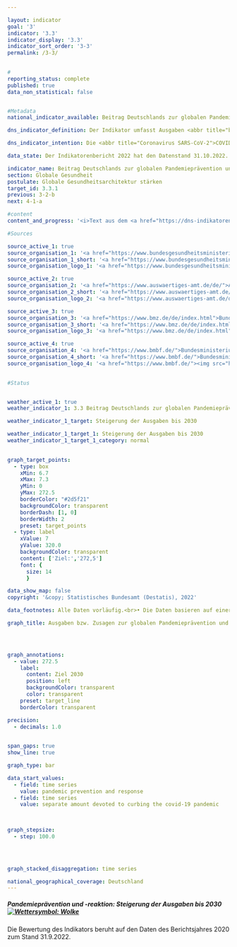 ```yaml
---

layout: indicator    
goal: '3'    
indicator: '3.3'    
indicator_display: '3.3'    
indicator_sort_order: '3-3'    
permalink: /3-3/    
    

#
reporting_status: complete    
published: true    
data_non_statistical: false    


#Metadata    
national_indicator_available: Beitrag Deutschlands zur globalen Pandemieprävention und -reaktion    

dns_indicator_definition: Der Indikator umfasst Ausgaben <abbr title="beziehungsweise">bzw.</abbr> Zusagen Deutschlands für Programme zur globalen Pandemieprävention und -reaktion. Ausgenommen sind hierbei Programme zur Eindämmung der <abbr title="Coronavirus SARS-CoV-2">COVID-19</abbr>-Pandemie. Um die Aussagekraft des Indikators zu verbessern, wird er bis zur nächsten Neuauflage der DNS im Hinblick auf seine Wirkung evaluiert, mit dem Ziel, ihn zu einem Output-Indikator fortzuentwickeln.    

dns_indicator_intention: Die <abbr title="Coronavirus SARS-CoV-2">COVID-19</abbr>-Pandemie hat gezeigt, welche weitreichenden Auswirkungen grenzüberschreitende Gesundheitsgefahren für Menschen und Wirtschaft weltweit haben. Dementsprechend bedeutet die Unterstützung von Programmen zur Pandemieprävention und -reaktion einen wichtigen Beitrag zur globalen Gesundheit – insbesondere in Ländern des Globalen Südens. Ziel ist es daher, Deutschlands Beitrag für die globale Pandemieprävention und -reaktion bis 2030&nbsp;substanziell gegenüber dem Jahr 2019&nbsp;zu steigern.    

data_state: Der Indikatorenbericht 2022 hat den Datenstand 31.10.2022. Die Daten auf dieser Plattform werden regelmäßig aktualisiert, sodass online aktuellere Daten verfügbar sein können als im <a href="https://dns-indikatoren.de/assets/publications/reports/de/2022.pdf">Indikatorenbericht 2022</a> veröffentlicht.    

indicator_name: Beitrag Deutschlands zur globalen Pandemieprävention und -reaktion    
section: Globale Gesundheit    
postulate: Globale Gesundheitsarchitektur stärken    
target_id: 3.3.1    
previous: 3-2-b    
next: 4-1-a    

#content     
content_and_progress: '<i>Text aus dem <a href="https://dns-indikatoren.de/assets/publications/reports/de/2022.pdf">Indikatorenbericht 2022&nbsp;</a></i><br><br>Die Daten des Indikators stammen aus Sonderauswertungen der entsprechenden Haushaltstitel <abbr title="beziehungsweise">bzw.</abbr> der Verpflichtungsermächtigungen des Auswärtigen Amtes, des Bundesministeriums für Bildung und Forschung, des Bundesministeriums für Gesundheit und des Bundesministeriums für wirtschaftliche Zusammenarbeit und Entwicklung. In den Auswertungen wurden Programme berücksichtigt, wenn diese in der Zielsetzung direkt zum Bereich Pandemieprävention und -reaktion zuzurechnen sind oder diese primär auf die Verbesserung relevanter Kapazitäten in der Gesundheitsversorgung abzielen. Die Programme umfassen dabei <abbr title="unter anderem">u. a.</abbr> die Bereiche Pandemieprävention und -reaktion der Weltgesundheitsorganisation (<abbr title="Weltgesundheitsorganisation (World Health Organization)">WHO</abbr>), Sanitärwesen, One Health (ein ganzheitlicher Ansatz, der die Verbindung der Gesundheit von Mensch, Tier und Umwelt anerkennt), Impfinfrastruktur sowie Forschung und Entwicklung sowohl im Ausland als auch im Inland, sofern die Ergebnisse und Innovationen auch Ländern des Globalen Süden zu Gute kommen. Zudem wurden zusätzlich Programme betrachtet, die als Reaktion auf die <abbr title="Coronavirus SARS-CoV-2">COVID-19</abbr>-Pandemie gestartet wurden. Diese umfassen Programme und Aktivitäten der <abbr title="Weltgesundheitsorganisation (World Health Organization)">WHO</abbr>, humanitäre Hilfe, Impfstoffentwicklung, Krisenreaktion sowie Soforthilfen und -kredite für die Reaktion des Gesundheitssektors in Ländern des Globalen Südens. Laut Definition sind die Ausgaben <abbr title="beziehungsweise">bzw.</abbr> Zusagen in Reaktion auf die <abbr title="Coronavirus SARS-CoV-2">COVID-19</abbr>-Pandemie vom Indikator ausgenommen und getrennt dargestellt.<br><br>Bei den Zahlen ist zu beachten, dass eine genaue inhaltliche Abgrenzung von Programmen nicht abschließend möglich ist, da das Themenfeld umfassende Querverbindungen zu einer Vielzahl von weiteren Gesundheitsbereichen besitzt. Somit wird bei dem Indikator eine Bandbreite an Programmen berücksichtigt, wie <abbr title="zum Beispiel">z. B.</abbr> der Beitrag Deutschlands an die <abbr title="Weltgesundheitsorganisation (World Health Organization)">WHO</abbr> für dessen Notfallprogramm <abbr title="beziehungsweise">bzw.</abbr> zur flexiblen Anschubfinanzierung von Krisenreaktionen in akuten Gesundheitsnotlagen (Contingency Fund for Emergencies), eine Impfprogrammförderung zur Reduktion von Kindersterblichkeit in der ostafrikanischen Gemeinschaft, die Verbesserung der Trinkwasser- und Sanitärversorgung in Burkina Faso sowie eine Sicherheitskooperation für biologische Bedrohungen. Neben der inhaltlichen Schwerpunktsetzung ist zu beachten, dass ein Teil der Programme allgemein auf die Stärkung globaler Koordinierungs- und Organisationskapazitäten abzielt und damit nicht ausschließlich Ländern des Globalen Südens zukommt.<br><br>Des Weiteren können präventive und reaktive Maßnahmen nicht genau abgegrenzt werden. So können einerseits präventive Kapazitätsstärkung die Reaktion auf eine pandemische Lage unterstützen und andererseits reaktive Maßnahmen einen Beitrag zur langfristigen Kapazitätsstärkung leisten. Um einen Ausreißer in den Zahlen zu vermeiden, der sich aus der Reaktion auf die <abbr title="Coronavirus SARS-CoV-2">COVID-19</abbr>-Pandemie ergibt, sind diese Ausgaben <abbr title="beziehungsweise">bzw.</abbr> Zusagen nicht Teil des Indikators, sondern getrennt als Information in der Grafik ausgewiesen.<br><br>Die dargestellten Ausgaben <abbr title="beziehungsweise">bzw.</abbr> Zusagen sagen zudem nichts über den Erfolg der Programme aus. Der Indikator stellt einen monetären Beitrag Deutschlands zur Pandemieprävention und -reaktion dar. Zur Wirkung der Beiträge wäre eine weitergehende Evaluierung notwendig. Unter Berücksichtigung der oben genannten Einschränkungen bilden die ermittelten Zahlen daher keinesfalls die deutschen Ausgaben <abbr title="beziehungsweise">bzw.</abbr> Zusagen vollständig ab, welche einen gegebenenfalls mittelbaren Einfluss auf das Themenfeld haben.<br><br>Zwischen den Jahren 2015&nbsp;bis 2020&nbsp;stiegen die Ausgaben <abbr title="beziehungsweise">bzw.</abbr> Zusagen zur Pandemieprävention und -reaktion von 137,9&nbsp;Millionen Euro auf 353,1&nbsp;Millionen Euro (vorläufige Daten). Dies ist eine Steigerung um durchschnittlich 43,1&nbsp;Millionen Euro der letzten fünf jährlichen Veränderungen. Bei Fortsetzung dieser Entwicklung würde das angestrebte Ziel, Deutschlands Beitrag bis 2030&nbsp;substantiell gegenüber dem Jahr 2019&nbsp;zu steigern, erreicht werden. Die Grafik verdeutlicht ebenfalls die sprunghafte Steigerung der Ausgaben <abbr title="beziehungsweise">bzw.</abbr> Zusagen zur Eindämmung der <abbr title="Coronavirus SARS-CoV-2">COVID-19</abbr>-Pandemie in Höhe von 635,2&nbsp;Millionen Euro im Jahr 2020.'    

#Sources    

source_active_1: true
source_organisation_1: '<a href="https://www.bundesgesundheitsministerium.de/">Bundesministerium für Gesundheit</a>'
source_organisation_1_short: '<a href="https://www.bundesgesundheitsministerium.de/">Bundesministerium für Gesundheit</a>'
source_organisation_logo_1: '<a href="https://www.bundesgesundheitsministerium.de/"><img src="https://dnsUpgradeEnvironment.github.io/dns-indicators/public/OrgImgDe/bmg.png" alt="Bundesministerium für Gesundheit" title=" Klicken Sie hier um zur Homepage der Organisation Bundesministerium für Gesundheit zu gelangen." style="height:60px; width:148px; border: transparent"/></a>'

source_active_2: true
source_organisation_2: '<a href="https://www.auswaertiges-amt.de/de/">Auswärtiges Amt</a>'
source_organisation_2_short: '<a href="https://www.auswaertiges-amt.de/de/">Auswärtiges Amt</a>'
source_organisation_logo_2: '<a href="https://www.auswaertiges-amt.de/de/"><img src="https://dnsUpgradeEnvironment.github.io/dns-indicators/public/OrgImgDe/aa.png" alt="Auswärtiges Amt" title=" Klicken Sie hier um zur Homepage der Organisation Auswärtiges Amt zu gelangen." style="height:60px; width:148px; border: transparent"/></a>'

source_active_3: true
source_organisation_3: '<a href="https://www.bmz.de/de/index.html">Bundesministerium für wirtschaftliche Zusammenarbeit und Entwicklung</a>'
source_organisation_3_short: '<a href="https://www.bmz.de/de/index.html">Bundesministerium für wirtschaftliche Zusammenarbeit und Entwicklung</a>'
source_organisation_logo_3: '<a href="https://www.bmz.de/de/index.html"><img src="https://dnsUpgradeEnvironment.github.io/dns-indicators/public/OrgImgDe/bmz.png" alt="Bundesministerium für wirtschaftliche Zusammenarbeit und Entwicklung" title=" Klicken Sie hier um zur Homepage der Organisation Bundesministerium für wirtschaftliche Zusammenarbeit und Entwicklung zu gelangen." style="height:60px; width:148px; border: transparent"/></a>'

source_active_4: true
source_organisation_4: '<a href="https://www.bmbf.de/">Bundesministerium für Bildung und Frschung (BMBF)</a>'
source_organisation_4_short: '<a href="https://www.bmbf.de/">Bundesministerium für Bildung und Frschung (BMBF)</a>'
source_organisation_logo_4: '<a href="https://www.bmbf.de/"><img src="https://dnsUpgradeEnvironment.github.io/dns-indicators/public/OrgImgDe/bmbf.png" alt="Bundesministerium für Bildung und Frschung (BMBF)" title=" Klicken Sie hier um zur Homepage der Organisation Bundesministerium für Bildung und Frschung (BMBF) zu gelangen." style="height:60px; width:148px; border: transparent"/></a>'
    

#Status    


weather_active_1: true
weather_indicator_1: 3.3 Beitrag Deutschlands zur globalen Pandemieprävention und -reaktion

weather_indicator_1_target: Steigerung der Ausgaben bis 2030

weather_indicator_1_target_1: Steigerung der Ausgaben bis 2030
weather_indicator_1_target_1_category: normal
    

graph_target_points:
  - type: box
    xMin: 6.7
    xMax: 7.3
    yMin: 0
    yMax: 272.5
    borderColor: "#2d5f21"
    backgroundColor: transparent
    borderDash: [1, 0]
    borderWidth: 2
    preset: target_points
  - type: label
    xValue: 7
    yValue: 320.0
    backgroundColor: transparent
    content: ['Ziel:','272,5']
    font: {
      size: 14
      }    

data_show_map: false    
copyright: '&copy; Statistisches Bundesamt (Destatis), 2022'    

data_footnotes: Alle Daten vorläufig.<br>• Die Daten basieren auf einer Sonderauswertung.    

graph_title: Ausgaben bzw. Zusagen zur globalen Pandemieprävention und -reaktion    

    


graph_annotations:
  - value: 272.5
    label:
      content: Ziel 2030
      position: left
      backgroundColor: transparent
      color: transparent
    preset: target_line
    borderColor: transparent    

precision: 
  - decimals: 1.0
        

span_gaps: true    
show_line: true    

graph_type: bar    

data_start_values: 
  - field: time series
    value: pandemic prevention and response
  - field: time series
    value: separate amount devoted to curbing the covid-19 pandemic    

    

graph_stepsize: 
  - step: 100.0
        

    

graph_stacked_disaggregation: time series        

national_geographical_coverage: Deutschland    
---
```



<div>
  <div class="my-header">
    <h5>Pandemieprävention und -reaktion: Steigerung der Ausgaben bis 2030
      <a href="https://dnsUpgradeEnvironment.github.io/dns-indicators/status"><img src="https://g205sdgs.github.io/sdg-indicators/public/Wettersymbole/Wolke.png" title="Der Indikator entwickelte sich in 2021 (Datenstand 31.09.2022) zwar in die gewünschte Richtung auf das Ziel zu, bei Fortsetzung der Entwicklung wäre das Ziel im Zieljahr aber um mehr als 20 % der Differenz zwischen Zielwert und dem damaligen Wert verfehlt worden." alt="Wettersymbol: Wolke"/>
      </a>
    </h5>
  </div>
</div>
<div class="my-header-note">
  Die Bewertung des Indikators beruht auf den Daten des Berichtsjahres 2020 zum Stand 31.9.2022.
</div>